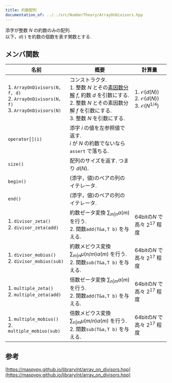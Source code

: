 ```yaml
---
title: 約数配列
documentation_of: ../../src/NumberTheory/ArrayOnDivisors.hpp
---
```


添字が整数 $N$ の約数のみの配列.\
以下，$d(\cdot)$ を約数の個数を表す関数とする.

## メンバ関数

| 名前    | 概要  | 計算量    |
| --- | --- | --- |
| 1. `ArrayOnDivisors(N, f, d)` <br> 2. `ArrayOnDivisors(N, f)` <br> 3. `ArrayOnDivisors(N)` | コンストラクタ. <br> 1. 整数 $N$ とその[素因数分解](md/NumberTheory/Factors.md) $f$, 約数 $d$ を引数にする. <br> 2. 整数 $N$ とその素因数分解 $f$ を引数にする. <br> 3.  整数 $N$ を引数にする. | 1. $\mathcal{O}(d(N))$  <br> 2. $\mathcal{O}(d(N))$ <br> 3. $\mathcal{O}(N^{1/4})$  |
|`operator[](i)`| 添字 $i$ の値を左参照値で返す. <br> $i$ が $N$ の約数でないなら `assert` で落ちる. ||
|`size()`|配列のサイズを返す. つまり $d(N)$.||
|`begin()`|(添字，値)のペアの列のイテレータ.||
|`end()`|(添字，値)のペアの列のイテレータ.||
|1. `divisor_zeta()` <br> 2. `divisor_zeta(add)`|約数ゼータ変換 $\sum_{m\vert n} a(m)$ を行う. <br> 2. 関数`add(T&a,T b)` を与える. |64bitの$N$ で高々 $2^{17}$ 程度|
|1. `divisor_mobius()` <br> 2. `divisor_mobius(sub)`|約数メビウス変換 $\sum_{m\vert n}\mu(n/m)a(m)$ を行う. <br> 2. 関数`sub(T&a,T b)` を与える.|64bitの$N$ で高々 $2^{17}$ 程度|
|1. `multiple_zeta()` <br> 2. `multiple_zeta(add)`|倍数ゼータ変換 $\sum_{n\vert m} a(m)$ を行う. <br> 2. 関数`add(T&a,T b)` を与える.|64bitの$N$ で高々 $2^{17}$ 程度|
|1. `multiple_mobius()` <br> 2. `multiple_mobius(sub)`|倍数メビウス変換 $\sum_{n\vert m}\mu(m/n)a(m)$ を行う.  <br> 2. 関数`sub(T&a,T b)` を与える.|64bitの$N$ で高々 $2^{17}$ 程度|

## 参考
[https://maspypy.github.io/library/nt/array_on_divisors.hpp](https://maspypy.github.io/library/nt/array_on_divisors.hpp)